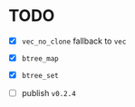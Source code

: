 # TODO

* [x] `vec_no_clone` fallback to `vec`

* [x] `btree_map`

* [x] `btree_set`

* [ ] publish `v0.2.4`
